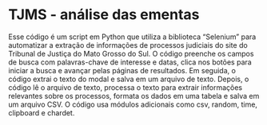 # TJMS - análise das ementas
Esse código é um script em Python que utiliza a biblioteca “Selenium” para automatizar a extração de informações de processos judiciais do site do Tribunal de Justiça do Mato Grosso do Sul. O código preenche os campos de busca com palavras-chave de interesse e datas, clica nos botões para iniciar a busca e avançar pelas páginas de resultados. 
      Em seguida, o código extrai o texto do modal e salva em um arquivo de texto. Depois, o código lê o arquivo de texto, processa o texto para extrair informações relevantes sobre os processos, formata os dados em uma tabela e salva em um arquivo CSV. O código usa módulos adicionais como csv, random, time, clipboard e chardet.

